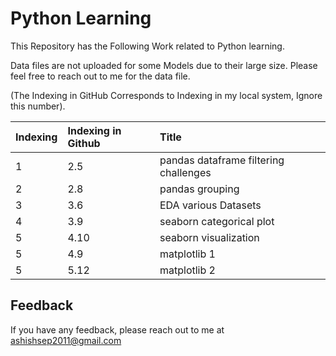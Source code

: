 
# Python Learning

This Repository has the Following Work related to Python learning.

Data files are not uploaded for some Models due to their large size. Please feel free to reach out to me for the data file.

(The Indexing in GitHub Corresponds to Indexing in my local system, Ignore this number).











| Indexing| Indexing in Github     | Title                |
| :-------- | :------- | :------------------------- |
| 1 | 2.5 |pandas dataframe filtering challenges
| 2 | 2.8 | pandas grouping
 | 3 | 3.6 |EDA various Datasets |
| 4 | 3.9 | seaborn categorical plot |
| 5 | 4.10 | seaborn visualization |
| 5 | 4.9 | matplotlib 1 |
| 5 | 5.12 | matplotlib 2 |









## Feedback

If you have any feedback, please reach out to me at ashishsep2011@gmail.com

